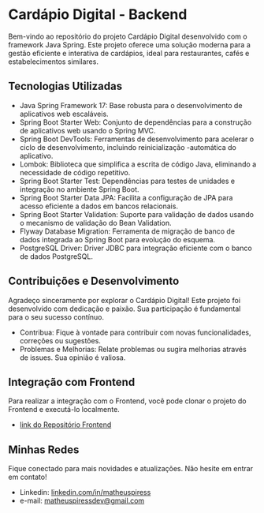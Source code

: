# Cardápio Digital - Backend

Bem-vindo ao repositório do projeto Cardápio Digital desenvolvido com o framework Java Spring. Este projeto oferece uma solução moderna para a gestão eficiente e interativa de cardápios, ideal para restaurantes, cafés e estabelecimentos similares.

## Tecnologias Utilizadas
- Java Spring Framework 17: Base robusta para o desenvolvimento de aplicativos web escaláveis.
- Spring Boot Starter Web: Conjunto de dependências para a construção de aplicativos web usando o Spring MVC.
- Spring Boot DevTools: Ferramentas de desenvolvimento para acelerar o ciclo de desenvolvimento, incluindo reinicialização -automática do aplicativo.
- Lombok: Biblioteca que simplifica a escrita de código Java, eliminando a necessidade de código repetitivo.
- Spring Boot Starter Test: Dependências para testes de unidades e integração no ambiente Spring Boot.
- Spring Boot Starter Data JPA: Facilita a configuração de JPA para acesso eficiente a dados em bancos relacionais.
- Spring Boot Starter Validation: Suporte para validação de dados usando o mecanismo de validação do Bean Validation.
- Flyway Database Migration: Ferramenta de migração de banco de dados integrada ao Spring Boot para evolução do esquema.
- PostgreSQL Driver: Driver JDBC para integração eficiente com o banco de dados PostgreSQL.

## Contribuições e Desenvolvimento
Agradeço sinceramente por explorar o Cardápio Digital! Este projeto foi desenvolvido com dedicação e paixão. Sua participação é fundamental para o seu sucesso contínuo.
- Contribua: Fique à vontade para contribuir com novas funcionalidades, correções ou sugestões.
- Problemas e Melhorias: Relate problemas ou sugira melhorias através de issues. Sua opinião é valiosa.

## Integração com Frontend
Para realizar a integração com o Frontend, você pode clonar o projeto do Frontend e executá-lo localmente.

- [link do Repositório Frontend](https://github.com/matheus3pires/Cardapio-Digital-Frontend)

## Minhas Redes
Fique conectado para mais novidades e atualizações. Não hesite em entrar em contato!
- Linkedin: [linkedin.com/in/matheuspiress](https://www.linkedin.com/in/matheuspiress/)
- e-mail: matheuspiressdev@gmail.com
